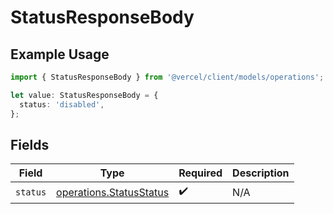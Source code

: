 # StatusResponseBody

## Example Usage

```typescript
import { StatusResponseBody } from '@vercel/client/models/operations';

let value: StatusResponseBody = {
  status: 'disabled',
};
```

## Fields

| Field    | Type                                                               | Required           | Description |
| -------- | ------------------------------------------------------------------ | ------------------ | ----------- |
| `status` | [operations.StatusStatus](../../models/operations/statusstatus.md) | :heavy_check_mark: | N/A         |
